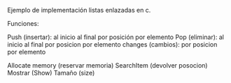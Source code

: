 Ejemplo de implementación listas enlazadas en c.

Funciones:

Push (insertar):
    al inicio
    al final
    por posición
    por elemento
Pop (eliminar):
    al inicio
    al final
    por posicion
    por elemento
changes (cambios):
    por posicion
    por elemento

Allocate memory (reservar memoria)
SearchItem (devolver posocion)
Mostrar (Show)
Tamaño (size)
